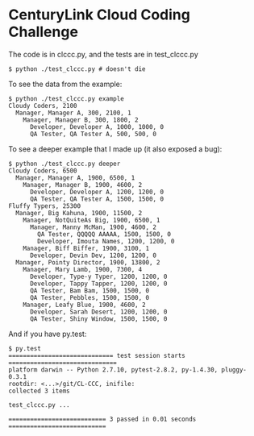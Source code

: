 # CenturyLink Cloud Coding Challenge

The code is in clccc.py, and the tests are in
test_clccc.py

    $ python ./test_clccc.py # doesn't die

To see the data from the example:

    $ python ./test_clccc.py example
    Cloudy Coders, 2100
      Manager, Manager A, 300, 2100, 1
        Manager, Manager B, 300, 1800, 2
          Developer, Developer A, 1000, 1000, 0
          QA Tester, QA Tester A, 500, 500, 0

To see a deeper example that I made up (it also exposed a bug):

    $ python ./test_clccc.py deeper
    Cloudy Coders, 6500
      Manager, Manager A, 1900, 6500, 1
        Manager, Manager B, 1900, 4600, 2
          Developer, Developer A, 1200, 1200, 0
          QA Tester, QA Tester A, 1500, 1500, 0
    Fluffy Typers, 25300
      Manager, Big Kahuna, 1900, 11500, 2
        Manager, NotQuiteAs Big, 1900, 6500, 1
          Manager, Manny McMan, 1900, 4600, 2
            QA Tester, QQQQQ AAAAA, 1500, 1500, 0
            Developer, Imouta Names, 1200, 1200, 0
        Manager, Biff Biffer, 1900, 3100, 1
          Developer, Devin Dev, 1200, 1200, 0
      Manager, Pointy Director, 1900, 13800, 2
        Manager, Mary Lamb, 1900, 7300, 4
          Developer, Type-y Typer, 1200, 1200, 0
          Developer, Tappy Tapper, 1200, 1200, 0
          QA Tester, Bam Bam, 1500, 1500, 0
          QA Tester, Pebbles, 1500, 1500, 0
        Manager, Leafy Blue, 1900, 4600, 2
          Developer, Sarah Desert, 1200, 1200, 0
          QA Tester, Shiny Window, 1500, 1500, 0

And if you have py.test:

    $ py.test
    ============================= test session starts ==============================
    platform darwin -- Python 2.7.10, pytest-2.8.2, py-1.4.30, pluggy-0.3.1
    rootdir: <...>/git/CL-CCC, inifile:
    collected 3 items

    test_clccc.py ...

    =========================== 3 passed in 0.01 seconds ===========================
